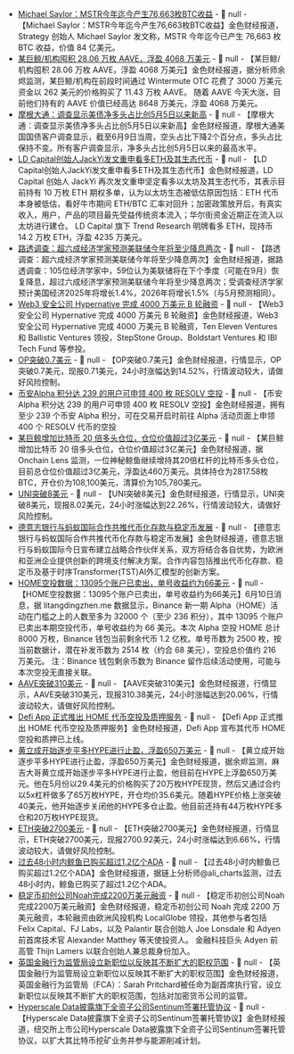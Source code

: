 - [Michael Saylor：MSTR今年迄今产生76,663枚BTC收益](https://x.com/saylor/status/1932413110490734664) - 📰 null - 【Michael Saylor：MSTR今年迄今产生76,663枚BTC收益】金色财经报道，Strategy 创始人 Michael Saylor 发文称，MSTR 今年迄今已产生 76,663 枚 BTC 收益，价值 84 亿美元。
- [某巨鲸/机构囤积 28.06 万枚 AAVE，浮盈 4068 万美元](https://x.com/EmberCN/status/1932412806911140168) - 📰 null - 【某巨鲸/机构囤积 28.06 万枚 AAVE，浮盈 4068 万美元】金色财经报道，据分析师余烬监测，某巨鲸/机构在前段时间通过 Wintermute OTC 花费了 3000 万美元资金以 262 美元的价格购买了 11.43 万枚 AAVE。 随着 AAVE 今天大涨，目前他们持有的 AAVE 价值已经高达 8648 万美元，浮盈 4068 万美元。
- [摩根大通：调查显示美债净多头占比创5月5日以来新高]() - 📰 null - 【摩根大通：调查显示美债净多头占比创5月5日以来新高】金色财经报道，摩根大通美国国债客户调查显示，截至6月9日当周，空头占比下降2个百分点，多头占比保持不变。所有客户调查显示，净多头占比创5月5日以来的最高水平。
- [LD Capital创始人JackYi发文重申看多ETH及其生态代币]() - 📰 null - 【LD Capital创始人JackYi发文重申看多ETH及其生态代币】金色财经报道，LD Capital 创始人 JackYi 再次发文重申坚定看多以太坊及其生态代币，其表示目前持有 10 万枚 ETH 期权多单，认为以太坊生态被低估原因包括：ETH 代币本身被低估，看好牛市期间 ETH/BTC 汇率对回升；加密政策放开后，有真实收入，用户，产品的项目最先受益传统资本流入；华尔街资金近期正在流入以太坊进行建仓。 
LD Capital 旗下 Trend Research 明牌看多 ETH，现持币 14.2 万枚 ETH，浮盈 4235 万美元。
- [路透调查：超六成经济学家预测美联储今年将至少降息两次]() - 📰 null - 【路透调查：超六成经济学家预测美联储今年将至少降息两次】金色财经报道，据路透调查：105位经济学家中，59位认为美联储将在下个季度（可能在9月）恢复降息，超过六成经济学家预测美联储今年将至少降息两次；受调查经济学家预计美国经济2025年将增长1.4%，2026年将增长1.5%（与5月预测相同）。
- [Web3 安全公司 Hypernative 完成 4000 万美元 B 轮融资](https://www.axios.com/pro/fintech-deals/2025/06/10/crypto-security-hypernative-40-million) - 📰 null - 【Web3 安全公司 Hypernative 完成 4000 万美元 B 轮融资】金色财经报道，Web3 安全公司 Hypernative 完成 4000 万美元 B 轮融资，Ten Eleven Ventures 和 Ballistic Ventures 领投，StepStone Group、Boldstart Ventures 和 IBI Tech Fund 等参投。
- [OP突破0.7美元]() - 📰 null - 【OP突破0.7美元】金色财经报道，行情显示，OP突破0.7美元，现报0.71美元，24小时涨幅达到14.52%，行情波动较大，请做好风险控制。
- [币安Alpha 积分达 239 的用户可申领 400 枚 RESOLV 空投]() - 📰 null - 【币安Alpha 积分达 239 的用户可申领 400 枚 RESOLV 空投】金色财经报道，拥有至少 239 个币安 Alpha 积分，可在交易开启时前往 Alpha 活动页面上申领 400 个 RESOLV 代币的空投
- [某巨鲸增加比特币 20 倍多头仓位，仓位价值超过3亿美元](https://x.com/OnchainLens/status/1932404627104031153) - 📰 null - 【某巨鲸增加比特币 20 倍多头仓位，仓位价值超过3亿美元】金色财经报道，据 Onchain Lens 监测，一位神秘鲸鱼继续增持其20倍杠杆的比特币多头仓位，目前总仓位价值超过3亿美元，浮盈达460万美元。具体持仓为2817.58枚BTC，开仓价为108,100美元，清算价为105,780美元。
- [UNI突破8美元]() - 📰 null - 【UNI突破8美元】金色财经报道，行情显示，UNI突破8美元，现报8.02美元，24小时涨幅达到22.26%，行情波动较大，请做好风险控制。
- [德意志银行与蚂蚁国际合作共推代币化存款与稳定币发展](http://www.aastocks.com/sc/stocks/news/infocast-news/IC4511646/1) - 📰 null - 【德意志银行与蚂蚁国际合作共推代币化存款与稳定币发展】金色财经报道，德意志银行与蚂蚁国际今日宣布建立战略合作伙伴关系，双方将结合各自优势，为欧洲和亚洲企业提供创新的跨境支付解决方案。合作内容包括推出代币化存款、稳定币及基于时序Transformer(TST)AI外汇模型的创新方案。
- [HOME空投数据：13095个账户已卖出，单号收益约为66美元](https://litangdingzhen.me/) - 📰 null - 【HOME空投数据：13095个账户已卖出，单号收益约为66美元】6月10日消息，据 litangdingzhen.me 数据显示，Binance 新一期 Alpha（HOME）活动在门槛之上的人数至多为 32000 个（至少 236 积分），其中 13095 个账户已卖出本期空投代币，单号收益约为 66 美元。本次 Alpha 空投 HOME 总计 8000 万枚，Binance 钱包当前剩余代币 1.2 亿枚。单号币数为 2500 枚，按当前数据计，潜在补发币数为 2514 枚（约合 68 美元），空投总价值约 216 万美元。 
注：Binance 钱包剩余币数为 Binance 留作后续活动使用，可能与本次空投无直接关联。
- [AAVE突破310美元]() - 📰 null - 【AAVE突破310美元】金色财经报道，行情显示，AAVE突破310美元，现报310.38美元，24小时涨幅达到20.06%，行情波动较大，请做好风险控制。
- [Defi App 正式推出 HOME 代币空投及质押服务](https://x.com/defidotapp/status/1932396195944464556) - 📰 null - 【Defi App 正式推出 HOME 代币空投及质押服务】金色财经报道，Defi App 宣布其代币 HOME 空投和质押已上线。
- [黄立成开始逐步平多HYPE进行止盈，浮盈650万美元](https://x.com/EmberCN/status/1932396944720015729) - 📰 null - 【黄立成开始逐步平多HYPE进行止盈，浮盈650万美元】金色财经报道，据余烬监测，麻吉大哥黄立成开始逐步平多HYPE进行止盈，他目前在HYPE上浮盈650万美元。他在5月份以29.4美元的价格购买了20万枚HYPE现货，然后又通过合约以5x杠杆做多了65万枚HYPE，开仓均价35.6美元。随着HYPE价格上涨突破40美元，他开始逐步关闭他的HYPE多仓止盈。他目前还持有44万枚HYPE多仓和20万枚HYPE现货。
- [ETH突破2700美元]() - 📰 null - 【ETH突破2700美元】金色财经报道，行情显示，ETH突破2700美元，现报2700.92美元，24小时涨幅达到6.66%，行情波动较大，请做好风险控制。
- [过去48小时内鲸鱼已购买超过1.2亿个ADA](https://x.com/ali_charts/status/1932394110112973287) - 📰 null - 【过去48小时内鲸鱼已购买超过1.2亿个ADA】金色财经报道，据链上分析师@ali_charts监测，过去48小时内，鲸鱼已购买了超过1.2亿个ADA。
- [稳定币初创公司Noah完成2200万美元融资](https://fortune.com/crypto/2025/06/10/noah-thijn-lamers-stablecoin-startup-shah-ramezani/) - 📰 null - 【稳定币初创公司Noah完成2200万美元融资】金色财经报道，稳定币初创公司 Noah 完成 2200 万美元融资，本轮融资由欧洲风投机构 LocalGlobe 领投，其他参与者包括 Felix Capital、FJ Labs，以及 Palantir 联合创始人 Joe Lonsdale 和 Adyen 前首席技术官 Alexander Matthey 等天使投资人。 
金融科技巨头 Adyen 前高管 Thijn Lamers 以联合创始人兼总裁身份加入。
- [英国金融行为监管局设立新职位以反映其不断扩大的职权范围]() - 📰 null - 【英国金融行为监管局设立新职位以反映其不断扩大的职权范围】金色财经报道，英国金融行为监管局（FCA）：Sarah Pritchard被任命为副首席执行官，设立新职位以反映其不断扩大的职权范围，包括对加密货币公司的监管。
- [Hyperscale Data披露旗下全资子公司Sentinum签署托管协议]() - 📰 null - 【Hyperscale Data披露旗下全资子公司Sentinum签署托管协议】金色财经报道，纽交所上市公司Hyperscale Data披露旗下全资子公司Sentinum签署托管协议，以扩大其比特币挖矿业务并参与能源削减计划。
